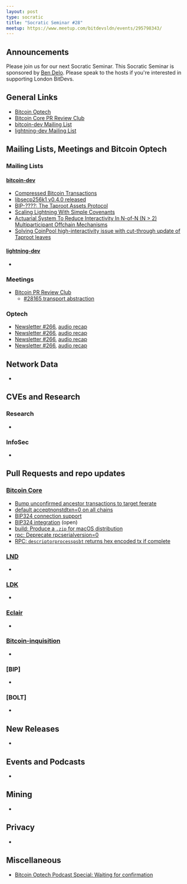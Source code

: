 ```yaml
---
layout: post
type: socratic
title: "Socratic Seminar #28"
meetup: https://www.meetup.com/bitdevsldn/events/295798343/
---
```


## Announcements

Please join us for our next Socratic Seminar. This Socratic Seminar is sponsored by [Ben Delo](https://twitter.com/bendelo).
Please speak to the hosts if you're interested in supporting London BitDevs.

## General Links

* [Bitcoin Optech](https://bitcoinops.org)
* [Bitcoin Core PR Review Club](https://bitcoincore.reviews)
* [bitcoin-dev Mailing List](https://lists.linuxfoundation.org/pipermail/bitcoin-dev)
* [lightning-dev Mailing List](https://lists.linuxfoundation.org/pipermail/lightning-dev)

## Mailing Lists, Meetings and Bitcoin Optech
### Mailing Lists
#### [bitcoin-dev](https://lists.linuxfoundation.org/pipermail/bitcoin-dev)
- [Compressed Bitcoin Transactions](https://lists.linuxfoundation.org/pipermail/bitcoin-dev/2023-September/021925.html)
- [libsecp256k1 v0.4.0 released](https://lists.linuxfoundation.org/pipermail/bitcoin-dev/2023-September/021933.html)
- [BIP-????: The Taproot Assets Protocol](https://lists.linuxfoundation.org/pipermail/bitcoin-dev/2023-September/021938.html)
- [Scaling Lightning With Simple Covenants](https://lists.linuxfoundation.org/pipermail/bitcoin-dev/2023-September/021941.html)
- [Actuarial System To Reduce Interactivity In N-of-N (N > 2) Multiparticipant Offchain Mechanisms](https://lists.linuxfoundation.org/pipermail/bitcoin-dev/2023-September/021942.html)
- [Solving CoinPool high-interactivity issue with cut-through update of Taproot leaves](https://lists.linuxfoundation.org/pipermail/bitcoin-dev/2023-September/021969.html)

#### [lightning-dev](https://lists.linuxfoundation.org/pipermail/lightning-dev)
-

### Meetings
- [Bitcoin PR Review Club](https://bitcoincore.reviews)
  - [#28165 transport abstraction](https://bitcoincore.reviews/28165)

### Optech
- [Newsletter #266](https://bitcoinops.org/en/newsletters/2023/08/30/), [audio recap](https://bitcoinops.org/en/podcast/2023/08/31/)
- [Newsletter #266](https://bitcoinops.org/en/newsletters/2023/09/06/), [audio recap](https://bitcoinops.org/en/podcast/2023/09/07/)
- [Newsletter #266](https://bitcoinops.org/en/newsletters/2023/09/13/), [audio recap](https://bitcoinops.org/en/podcast/2023/09/14/)
- [Newsletter #266](https://bitcoinops.org/en/newsletters/2023/09/20/), [audio recap](https://bitcoinops.org/en/podcast/2023/09/21/)

## Network Data
-

## CVEs and Research
### Research
-

### InfoSec
-

## Pull Requests and repo updates
### [Bitcoin Core](https://github.com/bitcoin/bitcoin)
- [Bump unconfirmed ancestor transactions to target feerate ](https://github.com/bitcoin/bitcoin/pull/26152)
- [default acceptnonstdtxn=0 on all chains](https://github.com/bitcoin/bitcoin/pull/28354)
- [BIP324 connection support](https://github.com/bitcoin/bitcoin/pull/28196)
- [BIP324 integration](https://github.com/bitcoin/bitcoin/pull/28331) (open)
- [build: Produce a `.zip` for macOS distribution](https://github.com/bitcoin/bitcoin/pull/28432)
- [rpc: Deprecate rpcserialversion=0](https://github.com/bitcoin/bitcoin/pull/28448)
- [RPC: `descriptorprocesspsbt` returns hex encoded tx if complete](https://github.com/bitcoin/bitcoin/pull/28492)


### [LND](https://github.com/lightningnetwork/lnd)
-

### [LDK](https://github.com/lightningdevkit/rust-lightning)
-

### [Eclair](https://github.com/ACINQ/eclair)
-

### [Bitcoin-inquisition](https://github.com/bitcoin-inquisition/bitcoin)
-

### [BIP]
-

### [BOLT]
-

## New Releases
-

## Events and Podcasts
-

## Mining
-

## Privacy
-

## Miscellaneous
- [Bitcoin Optech Podcast Special: Waiting for confirmation](https://bitcoinops.org/en/podcast/2023/09/waiting-for-confirmation/)
